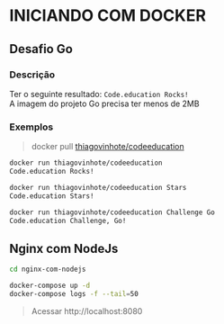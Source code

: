 # INICIANDO COM DOCKER

## Desafio Go

### Descrição

Ter o seguinte resultado: `Code.education Rocks!`<br/>
A imagem do projeto Go precisa ter menos de 2MB

### Exemplos

> docker pull [thiagovinhote/codeeducation](https://hub.docker.com/r/thiagovinhote/codeeducation)

```bash
docker run thiagovinhote/codeeducation
Code.education Rocks!
```

```bash
docker run thiagovinhote/codeeducation Stars
Code.education Stars!
```

```bash
docker run thiagovinhote/codeeducation Challenge Go
Code.education Challenge, Go!
```

## Nginx com NodeJs

```bash
cd nginx-com-nodejs
```

```bash
docker-compose up -d
docker-compose logs -f --tail=50
```

> Acessar http://localhost:8080
